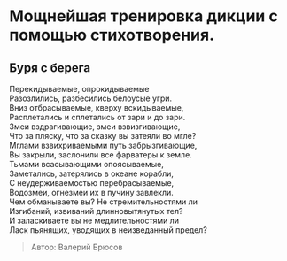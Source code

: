 # Мощнейшая тренировка дикции с помощью стихотворения.
## Буря с берега

Перекидываемые, опрокидываемые  
Разозлились, разбесились белоусые угри.  
Вниз отбрасываемые, кверху вскидываемые,  
Расплетались и сплетались от зари и до зари.  
Змеи вздрагивающие, змеи взвизгивающие,  
Что за пляску, что за сказку вы затеяли во мгле?  
Мглами взвихриваемыми путь забрызгивающие,  
Вы закрыли, заслонили все фарватеры к земле.  
Тьмами всасывающими опоясываемые,  
Заметались, затерялись в океане корабли,  
С неудерживаемостью перебрасываемые,  
Водозмеи, огнезмеи их в пучину завлекли.  
Чем обманываете вы? Не стремительностями ли  
Изгибаний, извиваний длинновытянутых тел?  
И заласкиваете вы не медлительностями ли  
Ласк пьянящих, уводящих в неизведанный предел?

> Автор: Валерий Брюсов
